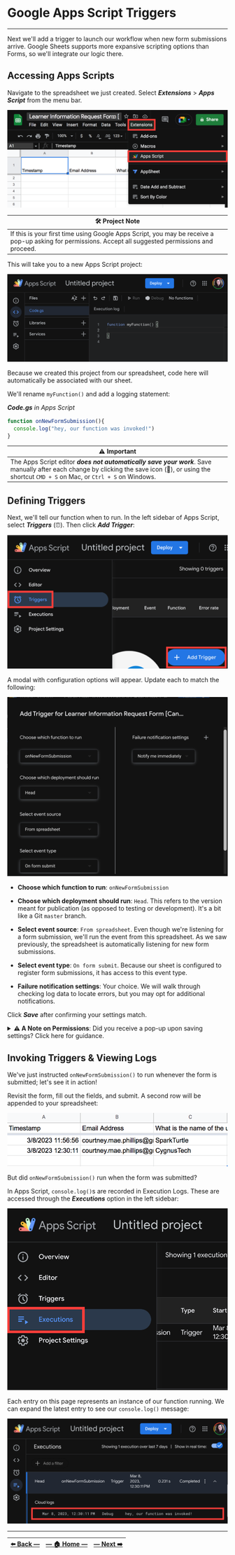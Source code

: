 # Google Apps Script Triggers   
---

Next we'll add a trigger to launch our workflow when new form submissions arrive. Google Sheets supports more expansive scripting options than Forms, so we'll integrate our logic there.

## Accessing Apps Scripts

Navigate to the spreadsheet we just created. Select **_Extensions_** > **_Apps Script_** from the menu bar.

![Screenshot depicting user selecting the Extensions option from the Google Sheets toolbar, and clicking Apps Script from the resulting dropdown menu](../assets/images/accessing_apps_script_from_google_sheets.png "App Scripts can be accessed by selecting Extensions > Apps Script from the top toolbar in Google Sheets'")

| 🛠️  Project Note |
|--------------------|
| If this is your first time using Google Apps Script, you may be receive a pop-up asking for permissions. Accept all suggested permissions and proceed. |

This will take you to a new Apps Script project:

![Screenshot of in-browser code editor for new Google Apps Script project ](../assets/images/new_apps_script_file_in_browser_editor.png "This is the default view for a new Google Apps Script project")

Because we created this project from our spreadsheet, code here will automatically be associated with our sheet.

We'll rename `myFunction()` and add a logging statement:

_**Code.gs** in Apps Script_
```javascript
function onNewFormSubmission(){
  console.log("hey, our function was invoked!")
}
```

| ⚠️  Important  |
|--------------------|
| The Apps Script editor **_does not automatically save your work_**. Save manually after each change by clicking the save icon (💾), or using the shortcut `CMD + S` on Mac, or `Ctrl + S` on Windows. |

## Defining Triggers

Next, we'll tell our function when to run. In the left sidebar of Apps Script, select **_Triggers_** (⏰). Then click **_Add Trigger_**:

![Google Apps Script interface, with options for Triggers and Add New Trigger emphasized ](../assets/images/adding_new_trigger_to_apps_script.png)

A modal with configuration options will appear. Update each to match the following:

![Screenshot of trigger configuration options in Google Apps Script ](../assets/images/app_script_trigger_settings.png)

- **Choose which function to run**: `onNewFormSubmission`

- **Choose which deployment should run**: `Head`. This refers to the version meant for publication (as opposed to testing or development). It's a bit like a Git `master` branch.

- **Select event source**: `From spreadsheet`. Even though we're listening for a form submission, we'll run the event from this spreadsheet. As we saw previously, the spreadsheet is automatically listening for new form submissions.

- **Select event type**: `On form submit`. Because our sheet is configured to register form submissions, it has access to this event type.

- **Failure notification settings**: Your choice. We will walk through checking log data to locate errors, but you may opt for additional notifications.

Click _**Save**_ after confirming your settings match.

<details><summary><b>⚠️  A Note on Permissions</b>: Did you receive a pop-up upon saving settings? Click here for guidance.  </summary>
<br>
<p>
You may receive a pop-up warning <em>Google hasn't verified this app</em>. At the bottom of this window is a small link reading <em>Advanced</em>. Click this. A menu will expand, reading <em>"Continue only if you understand the risks and trust the developer (YOUR-GOOGLE-ACCOUNT@gmail.com)."</em>
</p>
<p>
This warning may feel alarming. But notice that the developer you are entrusting is <b><em>yourself</em></b>. You are granting yourself the ability to run UrlFetchApp in your own account. Click the small link reading <em>Go to Untitled project (unsafe)</em>. Click <em>Allow</em> in the next screen.
</p>
<p>
At the conclusion of this module, feel free to revoke permissions granted for this learning exercise.
</p>
<p>
After allowing these permissions, revisit and repeat the instructions in the paragraph above.
</details>

## Invoking Triggers & Viewing Logs

We've just instructed `onNewFormSubmission()` to run whenever the form is submitted; let's see it in action!

Revisit the form, fill out the fields, and submit. A second row will be appended to your spreadsheet:

![Screenshot Google Sheet with two rows of form data visible ](../assets/images/second_form_submission_in_sheet.png)

But did `onNewFormSubmission()` run when the form was submitted?

In Apps Script, `console.log()`s are recorded in Execution Logs. These are accessed through the **_Executions_** option in the left sidebar:

![Screenshot Google Sheet with two rows of form data visible ](../assets/images/executions_in_apps_script.png)

Each entry on this page represents an instance of our function running. We can expand the latest entry to see our `console.log()` message:

![Screenshot Google Sheet with two rows of form data visible ](../assets/images/log_message_visible_in_executions_log.png)

---

| [⬅️  Back —](./2.0_google_form_setup.md) | [— 🏠 Home —](https://github.com/courtneyphillips/project-canis-educere) | [— Next  ➡️](./3.0_google_cloud_platform_setup.md) |
| --- | --- | --- |
